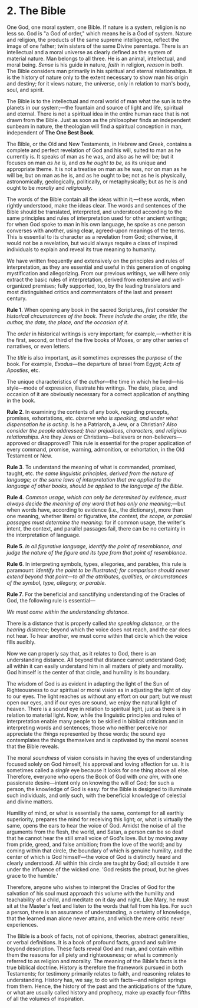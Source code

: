 # 2. The Bible

One God, one moral system, one Bible. If nature is a system, religion is no less so. God is "a God of order," which means he is a God of system. Nature and religion, the products of the same supreme intelligence, reflect the image of one father; twin sisters of the same Divine parentage. There is an intellectual and a moral universe as clearly defined as the system of material nature. Man belongs to all three. He is an animal, intellectual, and moral being. *Sense* is his guide in nature, *faith* in religion, *reason* in both. The Bible considers man primarily in his spiritual and eternal relationships. It is the history of nature only to the extent necessary to show man his origin and destiny; for it views nature, the universe, only in relation to man's body, soul, and spirit.

The Bible is to the intellectual and moral world of man what the sun is to the planets in our system;—the fountain and source of light and life, spiritual and eternal. There is not a spiritual idea in the entire human race that is not drawn from the Bible. Just as soon as the philosopher finds an independent sunbeam in nature, the theologian will find a spiritual conception in man, independent of **The One Best Book**.

The Bible, or the Old and New Testaments, in Hebrew and Greek, contains a complete and perfect revelation of God and his will, suited to man as he currently is. It speaks of man as he was, and also as he will be; but it focuses on man *as he is,* and *as he ought to be,* as its unique and appropriate theme. It is not a treatise on man as he was, nor on man as he will be, but on man as he is, and as he ought to be; not as he is physically, astronomically, geologically, politically, or metaphysically; but as he is and ought to be *morally* and *religiously*.

The words of the Bible contain all the ideas within it;—these words, when rightly understood, make the ideas clear. The words and sentences of the Bible should be translated, interpreted, and understood according to the same principles and rules of interpretation used for other ancient writings; for when God spoke to man in his own language, he spoke as one person converses with another, using clear, agreed-upon meanings of the terms. This is essential to its character as a revelation from God; otherwise, it would not be a revelation, but would always require a class of inspired individuals to explain and reveal its true meaning to humanity.

We have written frequently and extensively on the principles and rules of interpretation, as they are essential and useful in this generation of ongoing mystification and allegorizing. From our previous writings, we will here only extract the basic rules of interpretation, derived from extensive and well-organized premises; fully supported, too, by the leading translators and most distinguished critics and commentators of the last and present century.

**Rule 1**. When opening any book in the sacred Scriptures, *first consider the historical circumstances of the book. These include the order, the title, the author, the date, the place, and the occasion of it*.

The *order* in historical writings is very important; for example,—whether it is the first, second, or third of the five books of Moses, or any other series of narratives, or even letters.

The *title* is also important, as it sometimes expresses the *purpose* of the book. For example, *Exodus*—the departure of Israel from Egypt; *Acts of Apostles*, etc.

The unique characteristics of the *author*—the time in which he lived—his style—mode of expression, illustrate his writings. The date, place, and occasion of it are obviously necessary for a correct application of anything in the book.

**Rule 2**. In examining the contents of any book, regarding precepts, promises, exhortations, etc. *observe who is speaking, and under what dispensation he is acting*. Is he a Patriarch, a Jew, or a Christian? *Also consider the people addressed; their prejudices, characters, and religious relationships*. Are they Jews or Christians—believers or non-believers—approved or disapproved? This rule is essential for the proper application of every command, promise, warning, admonition, or exhortation, in the Old Testament or New.

**Rule 3**. To understand the meaning of what is commanded, promised, taught, etc. *the same linguistic principles, derived from the nature of language; or the same laws of interpretation that are applied to the language of other books, should be applied to the language of the Bible*.

**Rule 4**. *Common usage, which can only be determined by evidence, must always decide the meaning of any word that has only one meaning*;—but when words have, according to evidence (i.e., the dictionary), more than one meaning, whether literal or figurative, *the context, the scope, or parallel passages must determine the meaning*: for if common usage, the writer's intent, the context, and parallel passages fail, there can be no certainty in the interpretation of language.

**Rule 5**. *In all figurative language, identify the point of resemblance, and judge the nature of the figure and its type from that point of resemblance*.

**Rule 6**. In interpreting symbols, types, allegories, and parables, this rule is paramount: *identify the point to be illustrated; for comparison should never extend beyond that point—to all the attributes, qualities, or circumstances of the symbol, type, allegory, or parable*.

**Rule 7**. For the beneficial and sanctifying understanding of the Oracles of God, the following rule is essential—

*We must come within the understanding distance*.

There is a distance that is properly called *the speaking distance*, or the *hearing distance*; beyond which the voice does not reach, and the ear does not hear. To hear another, we must come within that circle which the voice fills audibly.

Now we can properly say that, as it relates to God, there is an understanding distance. All beyond that distance cannot understand God; all within it can easily understand him in all matters of piety and morality. God himself is the center of that circle, and humility is its boundary.

The wisdom of God is as evident in adapting the light of the Sun of Righteousness to our spiritual or moral vision as in adjusting the light of day to our eyes. The light reaches us without any effort on our part; but we must open our eyes, and if our eyes are sound, we enjoy the natural light of heaven. There is a sound eye in relation to spiritual light, just as there is in relation to material light. Now, while the linguistic principles and rules of interpretation enable many people to be skilled in biblical criticism and in interpreting words and sentences; those who neither perceive nor appreciate the *things* represented by those words; the sound eye contemplates the things themselves and is captivated by the moral scenes that the Bible reveals.

The moral *soundness* of vision consists in having the eyes of understanding focused solely on God himself, his approval and loving affection for us. It is sometimes called a *single* eye because it looks for one thing above all else. Therefore, everyone who opens the Book of God with *one aim*, with one passionate desire—intent only on knowing the will of God; for such a person, the knowledge of God is easy: for the Bible is designed to illuminate such individuals, and only such, with the beneficial knowledge of celestial and divine matters.

Humility of mind, or what is essentially the same, contempt for all earthly superiority, prepares the mind for receiving this light; or, what is virtually the same, opens the ears to hear the voice of God. Amidst the noise of all the arguments from the flesh, the world, and Satan, a person can be so deaf that he cannot hear the still small voice of God's love. But by moving away from pride, greed, and false ambition; from the love of the world; and by coming within that circle, the boundary of which is genuine humility, and the center of which is God himself—the voice of God is distinctly heard and clearly understood. All within this circle are taught by God; all outside it are under the influence of the wicked one. 'God resists the proud, but he gives grace to the humble.'

Therefore, anyone who wishes to interpret the Oracles of God for the salvation of his soul must approach this volume with the humility and teachability of a child, and meditate on it day and night. Like Mary, he must sit at the Master's feet and listen to the words that fall from his lips. For such a person, there is an assurance of understanding, a certainty of knowledge, that the learned man alone never attains, and which the mere critic never experiences.

The Bible is a book of facts, not of opinions, theories, abstract generalities, or verbal definitions. It is a book of profound facts, grand and sublime beyond description. These facts reveal God and man, and contain within them the reasons for all piety and righteousness; or what is commonly referred to as religion and morality. The meaning of the Bible's facts is the true biblical doctrine. History is therefore the framework pursued in both Testaments; for testimony primarily relates to faith, and reasoning relates to understanding. History has, we say, to do with facts—and religion springs from them. Hence, the history of the past and the anticipations of the future, or what are usually called history and prophecy, make up exactly four-fifths of all the volumes of inspiration.
